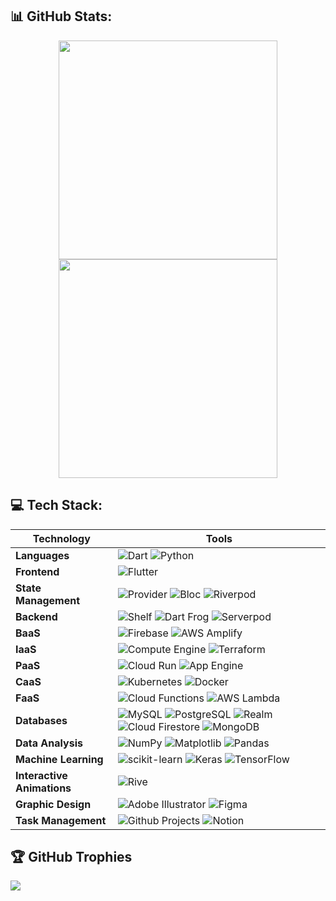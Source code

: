 ## 📊 GitHub Stats:

<p align="center">
  <img height=350 src="https://github-readme-stats.vercel.app/api?username=kaljitism&show=reviews,discussions_started,discussions_answered,prs_merged,prs_merged_percentage&show_icons=true"/>
  <img height=350 src="https://github-readme-stats.vercel.app/api/top-langs?username=kaljitism&layout=pie&langs_count=8&card_width=320"/>
</p>

## 💻 Tech Stack:

| Technology  	             | Tools   	
|----------------------------|----------------	
|**Languages**               |  ![Dart](https://img.shields.io/badge/dart-%230175C2.svg?&style=for-the-badge&logo=dart) ![Python](https://img.shields.io/badge/python-3670A0?&style=for-the-badge&logo=python&logoColor=ffdd54)  
|**Frontend** 	             |  ![Flutter](https://img.shields.io/badge/Flutter-%2302569B.svg?style=for-the-badge&logo=Flutter)       
|**State Management**        |  ![Provider](https://custom-icon-badges.demolab.com/badge/Provider-E2F4C5.svg?logo=provider&style=for-the-badge) ![Bloc](https://custom-icon-badges.demolab.com/badge/Bloc-496989.svg?logo=bloc&style=for-the-badge) ![Riverpod](https://custom-icon-badges.demolab.com/badge/Riverpod-58A399.svg?logo=riverpod&style=for-the-badge)     
|**Backend**	               |  ![Shelf](https://custom-icon-badges.demolab.com/badge/Shelf-ACE2E1.svg?logo=shelf&style=for-the-badge) ![Dart Frog](https://custom-icon-badges.demolab.com/badge/Dart%20Frog-B799FF.svg?logo=frog&style=for-the-badge) ![Serverpod](https://custom-icon-badges.demolab.com/badge/Serverpod-E2F4C5.svg?logo=serverpod&style=for-the-badge)
|**BaaS**     	             |  ![Firebase](https://img.shields.io/badge/firebase-%23039BE5.svg?style=for-the-badge&logo=firebase) ![AWS Amplify](https://img.shields.io/badge/AWS%20Amplify-F90?logo=awsamplify&logoColor=fff&style=for-the-badge)  
|**IaaS** 	                 |  ![Compute Engine](https://custom-icon-badges.demolab.com/badge/Compute%20Engine-red.svg?logo=computeengine&style=for-the-badge)  ![Terraform](https://img.shields.io/badge/terraform-%235835CC.svg?style=for-the-badge&logo=terraform)
|**PaaS** 	                 |  ![Cloud Run](https://custom-icon-badges.demolab.com/badge/Cloud%20Run-836FFF.svg?logo=cloudrun&style=for-the-badge) ![App Engine](https://custom-icon-badges.demolab.com/badge/App%20Engine-E178C5.svg?logo=appengine&style=for-the-badge)      
|**CaaS** 	                 |  ![Kubernetes](https://img.shields.io/badge/kubernetes-%B6FFFA.svg?style=for-the-badge&logo=kubernetes) ![Docker](https://img.shields.io/badge/docker-%230db7ed.svg?style=for-the-badge&logo=docker) 
|**FaaS** 	                 |  ![Cloud Functions](https://custom-icon-badges.demolab.com/badge/Cloud%20Functions-0EA293.svg?logo=cloudfunctions&style=for-the-badge) ![AWS Lambda](https://img.shields.io/badge/AWS%20Lambda-F90?logo=awslambda&logoColor=fff&style=for-the-badge)
|**Databases** 	             |  ![MySQL](https://img.shields.io/badge/MySQL-4479A1?logo=mysql&logoColor=fff&style=for-the-badge) ![PostgreSQL](https://img.shields.io/badge/PostgreSQL-4169E1?logo=postgresql&logoColor=fff&style=for-the-badge) ![Realm](https://img.shields.io/badge/Realm-39477F?logo=realm&logoColor=fff&style=for-the-badge)  ![Cloud Firestore](https://custom-icon-badges.demolab.com/badge/Cloud%20Firestore-EFBC9B.svg?logo=firestore&style=for-the-badge) ![MongoDB](https://img.shields.io/badge/MongoDB-%234ea94b.svg?style=for-the-badge&logo=mongodb) 
|**Data Analysis**           |  ![NumPy](https://img.shields.io/badge/numpy-%23013243.svg?style=for-the-badge&logo=numpy) ![Matplotlib](https://img.shields.io/badge/Matplotlib-%23ffffff.svg?style=for-the-badge&logo=Matplotlib&logoColor=black)  ![Pandas](https://img.shields.io/badge/pandas-%23150458.svg?style=for-the-badge&logo=pandas)
|**Machine Learning**        |  ![scikit-learn](https://img.shields.io/badge/scikit%20learn-bf2c84.svg?style=for-the-badge&logo=scikit-learn) ![Keras](https://img.shields.io/badge/Keras-%23D00000.svg?style=for-the-badge&logo=Keras) ![TensorFlow](https://img.shields.io/badge/TensorFlow-f5e105.svg?style=for-the-badge&logo=TensorFlow) 
|**Interactive Animations**  | ![Rive](https://img.shields.io/badge/Rive-1D1D1D?logo=rive&logoColor=fff&style=for-the-badge)
|**Graphic Design**          |  ![Adobe Illustrator](https://img.shields.io/badge/adobe%20illustrator-49bf2c.svg?style=for-the-badge&logo=adobe%20illustrator) ![Figma](https://img.shields.io/badge/figma-964759.svg?style=for-the-badge&logo=figma)
|**Task Management**         |  ![Github Projects](https://custom-icon-badges.demolab.com/badge/Github%20Projects-red.svg?logo=projects&style=for-the-badge) ![Notion](https://img.shields.io/badge/Notion-%23000000.svg?style=for-the-badge&logo=notion) 

## 🏆 GitHub Trophies
![](https://github-profile-trophy.vercel.app/?username=kaljitism&theme=onedark&no-frame=false&no-bg=true&margin-w=4)
